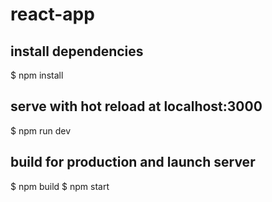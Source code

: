 # react-app

## install dependencies
$ npm install 

## serve with hot reload at localhost:3000
$ npm run dev

## build for production and launch server
$ npm build 
$ npm start 
